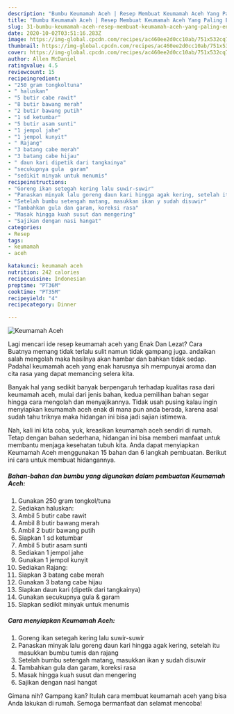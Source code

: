 ```yaml
---
description: "Bumbu Keumamah Aceh | Resep Membuat Keumamah Aceh Yang Paling Enak"
title: "Bumbu Keumamah Aceh | Resep Membuat Keumamah Aceh Yang Paling Enak"
slug: 31-bumbu-keumamah-aceh-resep-membuat-keumamah-aceh-yang-paling-enak
date: 2020-10-02T03:51:16.283Z
image: https://img-global.cpcdn.com/recipes/ac460ee2d0cc10ab/751x532cq70/keumamah-aceh-foto-resep-utama.jpg
thumbnail: https://img-global.cpcdn.com/recipes/ac460ee2d0cc10ab/751x532cq70/keumamah-aceh-foto-resep-utama.jpg
cover: https://img-global.cpcdn.com/recipes/ac460ee2d0cc10ab/751x532cq70/keumamah-aceh-foto-resep-utama.jpg
author: Allen McDaniel
ratingvalue: 4.5
reviewcount: 15
recipeingredient:
- "250 gram tongkoltuna"
- " haluskan"
- "5 butir cabe rawit"
- "8 butir bawang merah"
- "2 butir bawang putih"
- "1 sd ketumbar"
- "5 butir asam sunti"
- "1 jempol jahe"
- "1 jempol kunyit"
- " Rajang"
- "3 batang cabe merah"
- "3 batang cabe hijau"
- " daun kari dipetik dari tangkainya"
- "secukupnya gula  garam"
- "sedikit minyak untuk menumis"
recipeinstructions:
- "Goreng ikan setegah kering lalu suwir-suwir"
- "Panaskan minyak lalu goreng daun kari hingga agak kering, setelah itu masukkan bumbu tumis dan rajang"
- "Setelah bumbu setengah matang, masukkan ikan y sudah disuwir"
- "Tambahkan gula dan garam, koreksi rasa"
- "Masak hingga kuah susut dan mengering"
- "Sajikan dengan nasi hangat"
categories:
- Resep
tags:
- keumamah
- aceh

katakunci: keumamah aceh 
nutrition: 242 calories
recipecuisine: Indonesian
preptime: "PT36M"
cooktime: "PT35M"
recipeyield: "4"
recipecategory: Dinner

---
```



![Keumamah Aceh](https://img-global.cpcdn.com/recipes/ac460ee2d0cc10ab/751x532cq70/keumamah-aceh-foto-resep-utama.jpg)

Lagi mencari ide resep keumamah aceh yang Enak Dan Lezat? Cara Buatnya memang tidak terlalu sulit namun tidak gampang juga. andaikan salah mengolah maka hasilnya akan hambar dan bahkan tidak sedap. Padahal keumamah aceh yang enak harusnya sih mempunyai aroma dan cita rasa yang dapat memancing selera kita.



Banyak hal yang sedikit banyak berpengaruh terhadap kualitas rasa dari keumamah aceh, mulai dari jenis bahan, kedua pemilihan bahan segar hingga cara mengolah dan menyajikannya. Tidak usah pusing kalau ingin menyiapkan keumamah aceh enak di mana pun anda berada, karena asal sudah tahu triknya maka hidangan ini bisa jadi sajian istimewa.


Nah, kali ini kita coba, yuk, kreasikan keumamah aceh sendiri di rumah. Tetap dengan bahan sederhana, hidangan ini bisa memberi manfaat untuk membantu menjaga kesehatan tubuh kita. Anda dapat menyiapkan Keumamah Aceh menggunakan 15 bahan dan 6 langkah pembuatan. Berikut ini cara untuk membuat hidangannya.

<!--inarticleads1-->

##### Bahan-bahan dan bumbu yang digunakan dalam pembuatan Keumamah Aceh:

1. Gunakan 250 gram tongkol/tuna
1. Sediakan  haluskan:
1. Ambil 5 butir cabe rawit
1. Ambil 8 butir bawang merah
1. Ambil 2 butir bawang putih
1. Siapkan 1 sd ketumbar
1. Ambil 5 butir asam sunti
1. Sediakan 1 jempol jahe
1. Gunakan 1 jempol kunyit
1. Sediakan  Rajang:
1. Siapkan 3 batang cabe merah
1. Gunakan 3 batang cabe hijau
1. Siapkan  daun kari (dipetik dari tangkainya)
1. Gunakan secukupnya gula &amp; garam
1. Siapkan sedikit minyak untuk menumis




<!--inarticleads2-->

##### Cara menyiapkan Keumamah Aceh:

1. Goreng ikan setegah kering lalu suwir-suwir
1. Panaskan minyak lalu goreng daun kari hingga agak kering, setelah itu masukkan bumbu tumis dan rajang
1. Setelah bumbu setengah matang, masukkan ikan y sudah disuwir
1. Tambahkan gula dan garam, koreksi rasa
1. Masak hingga kuah susut dan mengering
1. Sajikan dengan nasi hangat




Gimana nih? Gampang kan? Itulah cara membuat keumamah aceh yang bisa Anda lakukan di rumah. Semoga bermanfaat dan selamat mencoba!
